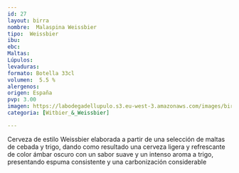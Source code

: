 ```yaml
---
id: 27
layout: birra
nombre:  Malaspina Weissbier
tipo:  Weissbier
ibu: 
ebc:
Maltas:
Lúpulos:
levaduras: 
formato: Botella 33cl
volumen:  5.5 %
alergenos: 
origen: España
pvp: 3.00
imagen: https://labodegadellupulo.s3.eu-west-3.amazonaws.com/images/birras/malaspina.jpg
categoria: [Witbier_&_Weissbier]

---
```

Cerveza de estilo Weissbier elaborada a partir de una selección de maltas de cebada y trigo, dando como resultado una cerveza ligera y refrescante de color ámbar oscuro con un sabor suave y un intenso aroma a trigo, presentando espuma consistente y una carbonización considerable




